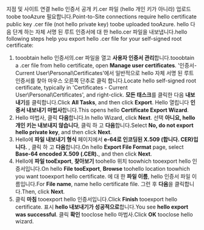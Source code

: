 <span data-ttu-id="e3ded-101">지점 및 사이트 연결 hello 인증서 공개 키.cer 파일 (hello 개인 키가 아니라) 업로드 toobe tooAzure 필요합니다.</span><span class="sxs-lookup"><span data-stu-id="e3ded-101">Point-to-Site connections require hello certificate public key .cer file (not hello private key) toobe uploaded tooAzure.</span></span> <span data-ttu-id="e3ded-102">hello 다음 단계 하는 자체 서명 된 루트 인증서에 대 한 hello.cer 파일을 내보냅니다.</span><span class="sxs-lookup"><span data-stu-id="e3ded-102">hello following steps help you export hello .cer file for your self-signed root certificate:</span></span>

1. <span data-ttu-id="e3ded-103">tooobtain hello 인증서의.cer 파일을 열고 **사용자 인증서 관리**합니다.</span><span class="sxs-lookup"><span data-stu-id="e3ded-103">tooobtain a .cer file from hello certificate, open **Manage user certificates**.</span></span> <span data-ttu-id="e3ded-104">'인증서-Current User\Personal\Certificates'에서 일반적으로 hello 자체 서명 된 루트 인증서를 찾아 마우스 오른쪽 단추로 클릭 합니다.</span><span class="sxs-lookup"><span data-stu-id="e3ded-104">Locate hello self-signed root certificate, typically in 'Certificates - Current User\Personal\Certificates', and right-click.</span></span> <span data-ttu-id="e3ded-105">**모든 태스크**를 클릭한 다음 **내보내기**를 클릭합니다.</span><span class="sxs-lookup"><span data-stu-id="e3ded-105">Click **All Tasks**, and then click **Export**.</span></span> <span data-ttu-id="e3ded-106">Hello 열립니다 **인증서 내보내기 마법사**합니다.</span><span class="sxs-lookup"><span data-stu-id="e3ded-106">This opens hello **Certificate Export Wizard**.</span></span>
2. <span data-ttu-id="e3ded-107">Hello 마법사, 클릭 **다음**합니다.</span><span class="sxs-lookup"><span data-stu-id="e3ded-107">In hello Wizard, click **Next**.</span></span> <span data-ttu-id="e3ded-108">선택 **아니요, hello 개인 키는 내보내지 않습니다**, 클릭 하 고 **다음**합니다.</span><span class="sxs-lookup"><span data-stu-id="e3ded-108">Select **No, do not export hello private key**, and then click **Next**.</span></span>
3. <span data-ttu-id="e3ded-109">Hello에 **파일 내보내기 형식** 페이지에서 **e-64로 인코딩된 X.509 (합니다. CER)입니다.** , 클릭 하 고 **다음**합니다.</span><span class="sxs-lookup"><span data-stu-id="e3ded-109">On hello **Export File Format** page, select **Base-64 encoded X.509 (.CER).**, and then click **Next**.</span></span> 
4. <span data-ttu-id="e3ded-110">Hello에 **파일 tooExport**, **찾아보기** toohello 위치 toowhich tooexport hello 인증서입니다.</span><span class="sxs-lookup"><span data-stu-id="e3ded-110">On hello **File tooExport**, **Browse** toohello location toowhich you want tooexport hello certificate.</span></span> <span data-ttu-id="e3ded-111">에 대 한 **파일 이름**, hello 인증서 파일 이름입니다.</span><span class="sxs-lookup"><span data-stu-id="e3ded-111">For **File name**, name hello certificate file.</span></span> <span data-ttu-id="e3ded-112">그런 후 **다음**을 클릭합니다.</span><span class="sxs-lookup"><span data-stu-id="e3ded-112">Then, click **Next**.</span></span>
5. <span data-ttu-id="e3ded-113">클릭 **마침** tooexport hello 인증서입니다.</span><span class="sxs-lookup"><span data-stu-id="e3ded-113">Click **Finish** tooexport hello certificate.</span></span> <span data-ttu-id="e3ded-114">표시 **hello 내보내기가 성공적으로**합니다.</span><span class="sxs-lookup"><span data-stu-id="e3ded-114">You see **hello export was successful**.</span></span> <span data-ttu-id="e3ded-115">클릭 **확인** tooclose hello 마법사.</span><span class="sxs-lookup"><span data-stu-id="e3ded-115">Click **OK** tooclose hello wizard.</span></span>
